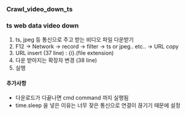### Crawl_video_down_ts

### ts web data video down

1. ts, jpeg 등 통신으로 주고 받는 비디오 파일 다운받기
2. F12 -> Network -> record -> filter -> ts or jpeg.. etc.. -> URL copy
3. URL insert (37 line) : {i}.(file extension)
4. 다운 받아지는 확장자 변경 (38 line)
5. 실행

#### 추가사항
- 다운로드가 다끝나면 cmd command 까지 실행됨
- time.sleep 을 넣은 이유는 너무 잦은 통신으로 연결이 끊기기 때문에 설정

